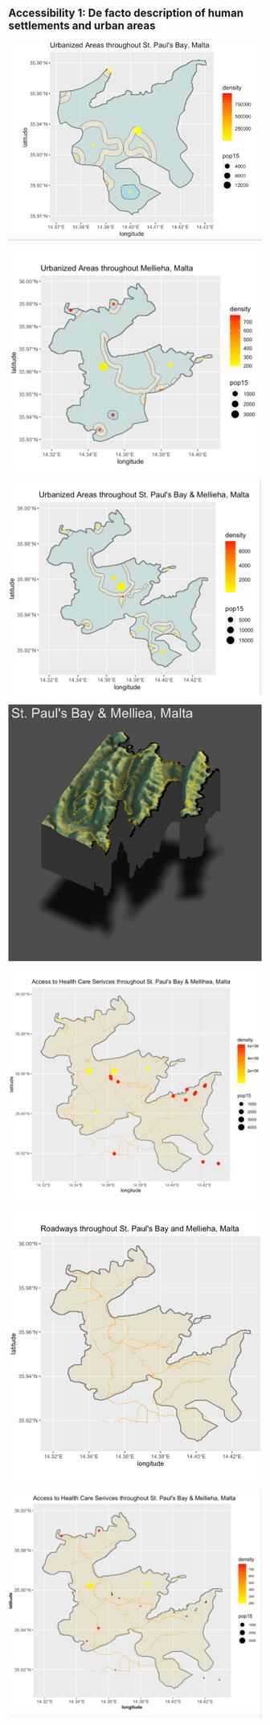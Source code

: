 
## Accessibility 1: De facto description of human settlements and urban areas


![](p5.png)   


![](urbanizedma.png)

![](urbanizedboth.png)

![](finald.png)

![](finaldeliv.png)

![](roads.png)

![](healthcare.png)
